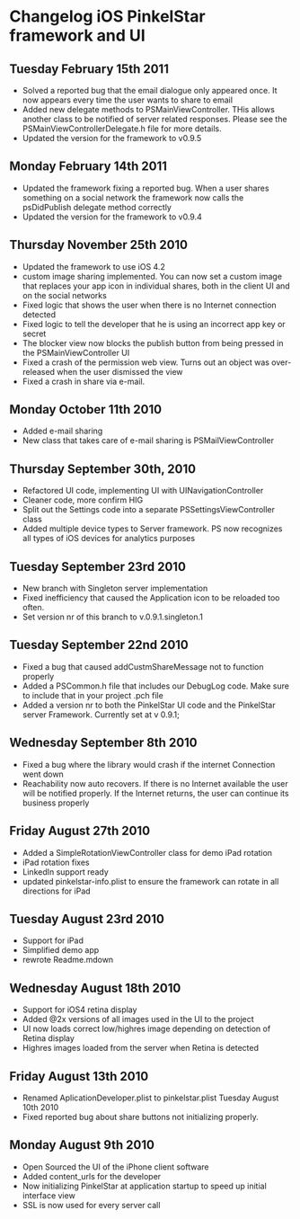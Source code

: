 Changelog iOS PinkelStar framework and UI
=========================================

Tuesday February 15th 2011
------------------------
- Solved a reported bug that the email dialogue only appeared once. It now appears every time the user wants to share to email
- Added new delegate methods to PSMainViewController. THis allows another class to be notified of server related responses. Please see the PSMainViewControllerDelegate.h file for more details.
- Updated the version for the framework to v0.9.5


Monday February 14th 2011
------------------------
- Updated the framework fixing a reported bug. When a user shares something on a social network the framework now calls the psDidPublish delegate method correctly
- Updated the version for the framework to v0.9.4

Thursday November 25th 2010
------------------------
- Updated the framework to use iOS 4.2
- custom image sharing implemented. You can now set a custom image that replaces your app icon in individual shares, both in the client UI and on the social networks
- Fixed logic that shows the user when there is no Internet connection detected
- Fixed logic to tell the developer that he is using an incorrect app key or secret
- The blocker view now blocks the publish button from being pressed in the PSMainViewController UI
- Fixed a crash of the permission web view. Turns out an object was over-released when the user dismissed the view
- Fixed a crash in share via e-mail. 

Monday October 11th 2010
------------------------
- Added e-mail sharing
- New class that takes care of e-mail sharing is PSMailViewController

Thursday September 30th, 2010
-----------------------------
- Refactored UI code, implementing UI with UINavigationController
- Cleaner code, more confirm HIG
- Split out the Settings code into a separate PSSettingsViewController class
- Added multiple device types to Server framework. PS now recognizes all types of iOS devices for analytics purposes

Tuesday September 23rd 2010
---------------------------
- New branch with Singleton server implementation
- Fixed inefficiency that caused the Application icon to be reloaded too often.
- Set version nr of this branch to v.0.9.1.singleton.1

Tuesday September 22nd 2010
---------------------------
- Fixed a bug that caused addCustmShareMessage not to function properly
- Added a PSCommon.h file that includes our DebugLog code. Make sure to include that in your project .pch file
- Added a version nr to both the PinkelStar UI code and the PinkelStar server Framework. Currently set at v 0.9.1;

Wednesday September 8th 2010
----------------------------
- Fixed a bug where the library would crash if the internet Connection went down
- Reachability now auto recovers. If there is no Internet available the user will be notified properly. If the Internet returns, the user can continue its business properly

Friday August 27th 2010
-----------------------
- Added a SimpleRotationViewController class for demo iPad rotation
- iPad rotation fixes
- LinkedIn support ready
- updated pinkelstar-info.plist to ensure the framework can rotate in all directions for iPad

Tuesday August 23rd 2010
-------------------
- Support for iPad
- Simplified demo app
- rewrote Readme.mdown

Wednesday August 18th 2010
--------------------------
- Support for iOS4 retina display
- Added @2x versions of all images used in the UI to the project
- UI now loads correct low/highres image depending on detection of Retina display
- Highres images loaded from the server when Retina is detected

Friday August 13th 2010
-----------------------
- Renamed AplicationDeveloper.plist to pinkelstar.plist
Tuesday August 10th 2010
- Fixed reported bug about share buttons not initializing properly.

Monday August 9th 2010
----------------------
- Open Sourced the UI of the iPhone client software
- Added content_urls for the developer
- Now initializing PinkelStar at application startup to speed up initial interface view
- SSL is now used for every server call

